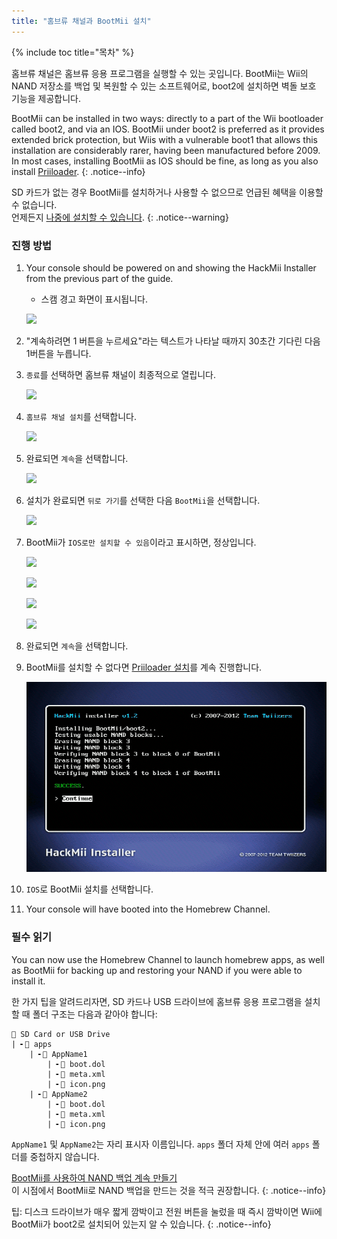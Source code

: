 ```yaml
---
title: "홈브류 채널과 BootMii 설치"
---
```


{% include toc title="목차" %}

홈브류 채널은 홈브류 응용 프로그램을 실행할 수 있는 곳입니다. BootMii는 Wii의 NAND 저장소를 백업 및 복원할 수 있는 소프트웨어로, boot2에 설치하면 벽돌 보호 기능을 제공합니다.

BootMii can be installed in two ways: directly to a part of the Wii bootloader called boot2, and via an IOS. BootMii under boot2 is preferred as it provides extended brick protection, but Wiis with a vulnerable boot1 that allows this installation are considerably rarer, having been manufactured before 2009. In most cases, installing BootMii as IOS should be fine, as long as you also install [Priiloader](priiloader).
{: .notice--info}

SD 카드가 없는 경우 BootMii를 설치하거나 사용할 수 없으므로 언급된 혜택을 이용할 수 없습니다. <br> 언제든지 [나중에 설치할 수 있습니다](hackmii).
{: .notice--warning}

### 진행 방법

1. Your console should be powered on and showing the HackMii Installer from the previous part of the guide.
    + 스캠 경고 화면이 표시됩니다.

    ![](/images/hackmii/scam.png)

1. "계속하려면 1 버튼을 누르세요"라는 텍스트가 나타날 때까지 30초간 기다린 다음 1버튼을 누릅니다.
1. `종료`를 선택하면 홈브류 채널이 최종적으로 열립니다.

    ![](/images/hackmii/test_results.png)

1. `홈브류 채널 설치`를 선택합니다.

    ![](/images/hackmii/hbc_install.png)

1. 완료되면 `계속`을 선택합니다.

    ![](/images/hackmii/hbc_install_ok.png)

1. 설치가 완료되면 `뒤로 가기`를 선택한 다음 `BootMii`을 선택합니다.

    ![](/images/hackmii/bootmii_install.png)

1. BootMii가 `IOS로만 설치할 수 있음`이라고 표시하면, 정상입니다.

    ![](/images/hackmii/bootmii_install1.png)

    ![](/images/hackmii/bootmii_install2.png)

    ![](/images/hackmii/bootmii_install3.png)

    ![](/images/hackmii/bootmii_install_ok.png)

1. 완료되면 `계속`을 선택합니다.
1. BootMii를 설치할 수 없다면 [Priiloader 설치](priiloader)를 계속 진행합니다.

    ![](/images/hackmii/bootmii_install4.png)

1. `IOS`로 BootMii 설치를 선택합니다.
1. Your console will have booted into the Homebrew Channel.

### 필수 읽기

You can now use the Homebrew Channel to launch homebrew apps, as well as BootMii for backing up and restoring your NAND if you were able to install it.

한 가지 팁을 알려드리자면, SD 카드나 USB 드라이브에 홈브류 응용 프로그램을 설치할 때 폴더 구조는 다음과 같아야 합니다:

```
💾 SD Card or USB Drive
| ╸📁 apps
    | ╸📁 AppName1
        | ╸📄 boot.dol
        | ╸📄 meta.xml
        | ╸📄 icon.png
    | ╸📁 AppName2
        | ╸📄 boot.dol
        | ╸📄 meta.xml
        | ╸📄 icon.png
```

`AppName1` 및 `AppName2`는 자리 표시자 이름입니다. `apps` 폴더 자체 안에 여러 `apps` 폴더를 중첩하지 않습니다.

[BootMii를 사용하여 NAND 백업 계속 만들기](bootmii)<br> 이 시점에서 BootMii로 NAND 백업을 만드는 것을 적극 권장합니다.
{: .notice--info}

팁: 디스크 드라이브가 매우 짧게 깜박이고 전원 버튼을 눌렀을 때 즉시 깜박이면 Wii에 BootMii가 boot2로 설치되어 있는지 알 수 있습니다.
{: .notice--info}
